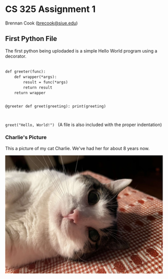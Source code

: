 # CS 325 Assignment 1
Brennan Cook (brecook@siue.edu)

## First Python File 
The first python being uplodaded is a simple Hello World program using a decorator.

<code>
def greeter(func):
    def wrapper(*args):
        result = func(*args)
        return result
    return wrapper

@greeter
def greet(greeting):
    print(greeting)

greet("Hello, World!")
</code>
(A file is also included with the proper indentation)

### Charlie's Picture
This a picture of my cat Charlie. We've had her for about 8 years now.

![Charlie](IMG_0156.JPG)
